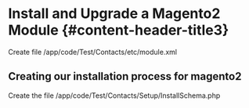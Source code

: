 # Install and Upgrade a Magento2 Module {#content-header-title3}

Create file /app/code/Test/Contacts/etc/module.xml

## Creating our installation process for magento2

Create the file /app/code/Test/Contacts/Setup/InstallSchema.php

